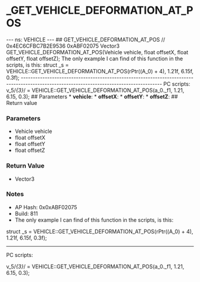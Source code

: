 # _GET_VEHICLE_DEFORMATION_AT_POS

--- ns: VEHICLE --- ## GET_VEHICLE_DEFORMATION_AT_POS  // 0x4EC6CFBC7B2E9536 0xABF02075 Vector3 GET_VEHICLE_DEFORMATION_AT_POS(Vehicle vehicle, float offsetX, float offsetY, float offsetZ);  The only example I can find of this function in the scripts, is this: struct _s = VEHICLE::GET_VEHICLE_DEFORMATION_AT_POS(rPtr((A_0) + 4), 1.21f, 6.15f, 0.3f); ----------------------------------------------------------------------------------------------------------------------------------------- PC scripts: v_5/*{3}*/ = VEHICLE::GET_VEHICLE_DEFORMATION_AT_POS(a_0._f1, 1.21, 6.15, 0.3);  ## Parameters * **vehicle**: * **offsetX**: * **offsetY**: * **offsetZ**:  ## Return value

### Parameters
* Vehicle vehicle
* float offsetX
* float offsetY
* float offsetZ

### Return Value
* Vector3

### Notes
* AP Hash: 0x0xABF02075
* Build: 811
* The only example I can find of this function in the scripts, is this:

struct _s = VEHICLE::GET_VEHICLE_DEFORMATION_AT_POS(rPtr((A_0) + 4), 1.21f, 6.15f, 0.3f);

-----------------------------------------------------------------------------------------------------------------------------------------
PC scripts:

v_5/*{3}*/ = VEHICLE::GET_VEHICLE_DEFORMATION_AT_POS(a_0._f1, 1.21, 6.15, 0.3);

